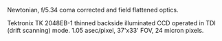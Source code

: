 Newtonian, f/5.34 coma corrected and field flattened optics.

Tektronix TK 2048EB-1 thinned backside illuminated CCD operated in TDI (drift
scanning) mode.   1.05 asec/pixel, 37'x33' FOV, 24 micron pixels.